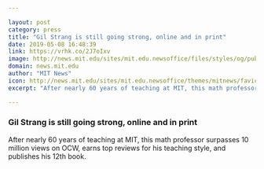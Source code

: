 ```yaml
---

layout: post
category: press
title: "Gil Strang is still going strong, online and in print"
date: 2019-05-08 16:48:39
link: https://vrhk.co/2J7oIxv
image: http://news.mit.edu/sites/mit.edu.newsoffice/files/styles/og/public/images/2019/Gil_Strang_linear-algebra.jpg
domain: news.mit.edu
author: "MIT News"
icon: http://news.mit.edu/sites/mit.edu.newsoffice/themes/mitnews/favicon.ico
excerpt: "After nearly 60 years of teaching at MIT, this math professor surpasses 10 million views on OCW, earns top reviews for his teaching style, and publishes his 12th book."

---
```


### Gil Strang is still going strong, online and in print

After nearly 60 years of teaching at MIT, this math professor surpasses 10 million views on OCW, earns top reviews for his teaching style, and publishes his 12th book.